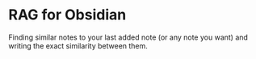 # RAG for Obsidian

Finding similar notes to your last added note (or any note you want) and writing the exact similarity between them. 
